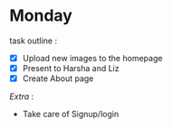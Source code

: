 # Monday

task outline :
- [x] Upload new images to the homepage
- [x] Present to Harsha and Liz
- [x] Create About page

*Extra* :
- Take care of Signup/login